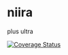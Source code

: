 # niira

plus ultra

[![Coverage Status](https://coveralls.io/repos/github/tamari-gray/niira/badge.svg?branch=dev)](https://coveralls.io/github/tamari-gray/niira?branch=dev)
